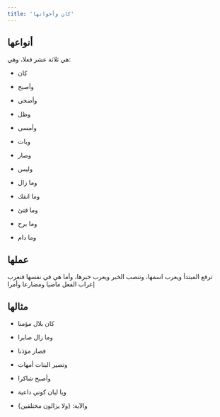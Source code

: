 ```yaml
---
title: 'كان وأخواتها'
---
```


## أنواعها

هي ثلاثة عشر فعلا، وهي:

- كان

- وأصبح

- وأضحى

- وظل

- وأمسى

- وبات

- وصار

- وليس

- وما زال

- وما انفك

- وما فتئ

- وما برح

- وما دام



## عملها

ترفع المبتدأ ويعرب اسمها، وتنصب الخبر ويعرب خبرها، وأما هي في نفسها فتعرب إعراب الفعل ماضيا ومضارعا وأمرا



## مثالها

- كان بلال مؤمنا

- وما زال صابرا

- فصار مؤذنا

- وتصير البنات أمهات

- وأصبح شاكرا

- ويا ليان كوني داعية

- والآية: {ولا يزالون مختلفين}
